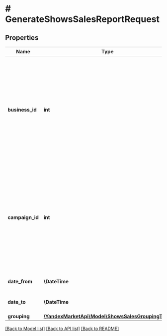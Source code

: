 # # GenerateShowsSalesReportRequest

## Properties

Name | Type | Description | Notes
------------ | ------------- | ------------- | -------------
**business_id** | **int** | Идентификатор бизнеса.   Указывается, если нужно составить отчет по всем магазинам бизнеса. В запросе обязательно должен быть либо &#x60;businessID&#x60;, либо &#x60;campaignId&#x60;, но не оба сразу. | [optional]
**campaign_id** | **int** | Идентификатор кампании.   Указывается, если нужно составить отчет по конкретному магазину. В запросе обязательно должен быть либо &#x60;businessID&#x60;, либо &#x60;campaignId&#x60;, но не оба сразу. | [optional]
**date_from** | **\DateTime** | Начало периода, включительно. |
**date_to** | **\DateTime** | Конец периода, включительно. |
**grouping** | [**\YandexMarketApi\Model\ShowsSalesGroupingType**](ShowsSalesGroupingType.md) |  |

[[Back to Model list]](../../README.md#models) [[Back to API list]](../../README.md#endpoints) [[Back to README]](../../README.md)
